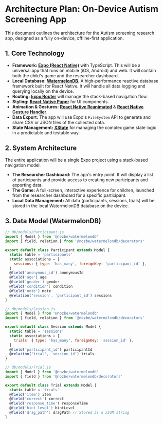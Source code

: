 # Architecture Plan: On-Device Autism Screening App

This document outlines the architecture for the Autism screening research app, designed as a fully on-device, offline-first application.

## 1. Core Technology

- **Framework:** **[Expo (React Native)](https://expo.dev/)** with TypeScript. This will be a universal app that runs on mobile (iOS, Android) and web. It will contain both the child's game and the researcher dashboard.
- **Local Database:** **[WatermelonDB](https://github.com/Nozbe/WatermelonDB)**. A high-performance reactive database framework built for React Native. It will handle all data logging and querying locally on the device.
- **Routing:** **[Expo Router](https://docs.expo.dev/router/introduction/)** will manage the stack-based navigation flow.
- **Styling:** **[React Native Paper](https://reactnativepaper.com/)** for UI components.
- **Animation & Gestures:** **[React Native Reanimated](https://docs.swmansion.com/react-native-reanimated/)** & **[React Native Gesture Handler](https://docs.swmansion.com/react-native-gesture-handler/)**.
- **Data Export:** The app will use Expo's `FileSystem` API to generate and share CSV or JSON files of the collected data.
- **State Management:** **[XState](https://xstate.js.org/)** for managing the complex game state logic in a predictable and testable way.

## 2. System Architecture

The entire application will be a single Expo project using a stack-based navigation model.

- **The Researcher Dashboard:** The app's entry point. It will display a list of participants and provide access to creating new participants and exporting data.
- **The Game:** A full-screen, interactive experience for children, launched from the researcher dashboard for a specific participant.
- **Local Data Management:** All data (participants, sessions, trials) will be stored in the local WatermelonDB database on the device.

## 3. Data Model (WatermelonDB)

```javascript
// db/models/Participant.js
import { Model } from '@nozbe/watermelondb'
import { field, relation } from '@nozbe/watermelondb/decorators'

export default class Participant extends Model {
  static table = 'participants'
  static associations = {
    sessions: { type: 'has_many', foreignKey: 'participant_id' },
  }
  @field('anonymous_id') anonymousId
  @field('age') age
  @field('gender') gender
  @field('condition') condition
  @field('note') note
  @relation('session', 'participant_id') sessions
}

// db/models/Session.js
import { Model } from '@nozbe/watermelondb'
import { field, relation } from '@nozbe/watermelondb/decorators'

export default class Session extends Model {
  static table = 'sessions'
  static associations = {
    trials: { type: 'has_many', foreignKey: 'session_id' },
  }
  @field('participant_id') participantId
  @relation('trial', 'session_id') trials
}

// db/models/Trial.js
import { Model } from '@nozbe/watermelondb'
import { field } from '@nozbe/watermelondb/decorators'

export default class Trial extends Model {
  static table = 'trials'
  @field('item') item
  @field('correct') correct
  @field('response_time') responseTime
  @field('hint_level') hintLevel
  @field('drag_path') dragPath // Stored as a JSON string
}
```
